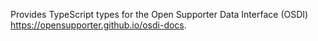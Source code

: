 Provides TypeScript types for the Open Supporter Data Interface (OSDI) https://opensupporter.github.io/osdi-docs.